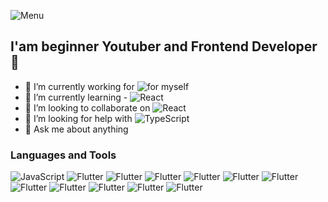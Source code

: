 ![Menu](https://daniilk.eu/logo1.png)

## I'am beginner Youtuber and Frontend Developer 👋

- 🔭 I’m currently working for ![for myself](https://img.shields.io/badge/-For_Myself-<COLOR>)
- 🌱 I’m currently learning - ![React](https://img.shields.io/badge/-React-<COLOR>)
- 👯 I’m looking to collaborate on ![React](https://img.shields.io/badge/-React-<COLOR>)
- 🤔 I’m looking for help with ![TypeScript](https://img.shields.io/badge/-TypeScript-<COLOR>)
- 💬 Ask me about anything

### Languages and Tools

![JavaScript](https://img.shields.io/badge/-JavaScript-important?style=for-the-badge&logo=JavaScript)
![Flutter](https://img.shields.io/badge/-Git-blue?style=for-the-badge&logo=Git)
![Flutter](https://img.shields.io/badge/-React-important?style=for-the-badge&logo=React)
![Flutter](https://img.shields.io/badge/-SASS-blue?style=for-the-badge&logo=SASS)
![Flutter](https://img.shields.io/badge/-Angular-lightgrey?style=for-the-badge&logo=Angular)
![Flutter](https://img.shields.io/badge/-MongoDB-important?style=for-the-badge&logo=MongoDB)
![Flutter](https://img.shields.io/badge/-Express-lightgrey?style=for-the-badge&logo=Express)
![Flutter](https://img.shields.io/badge/-TypeScript-important?style=for-the-badge&logo=TypeScript)
![Flutter](https://img.shields.io/badge/-NPM-important?style=for-the-badge&logo=NPM)
![Flutter](https://img.shields.io/badge/-Gulp-blue?style=for-the-badge&logo=Gulp)
![Flutter](https://img.shields.io/badge/-Webpack-important?style=for-the-badge&logo=Webpack)
![Flutter](https://img.shields.io/badge/-Figma-9cf?style=for-the-badge&logo=Figma)
